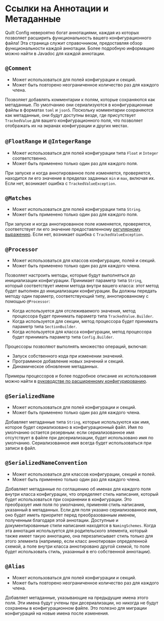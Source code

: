 # Ссылки на Аннотации и Метаданные

Quilt Config невероятно богат аннотациями, каждая из которых позволяет расширить функциональность вашего конфигурационного файла! Эта страница служит справочником, предоставляя обзор функциональности каждой аннотации. Более подробную информацию можно найти в Javadoc для каждой аннотации.

## `@Comment`

- Может использоваться для полей конфигурации и секций.
- Может быть повторено неограниченное количество раз для каждого члена.

Позволяет добавлять комментарии к полям, которые сохраняются как метаданные. По умолчанию они сериализуются в конфигурационные файлы в форматах `toml` и `json5`. Поскольку комментарии сохраняются как метаданные, они будут доступны везде, где присутствует `TrackedValue` для вашего конфигурационного поля, что позволяет отображать их на экранах конфигурации и других местах.

## `@FloatRange` и `@IntegerRange`

- Может использоваться для полей конфигурации типа `Float` и `Integer` соответственно.
- Может быть применено только один раз для каждого поля.

При запуске и когда аннотированное поле изменяется, проверяется, находится ли его значение в пределах заданных `min` и `max`, включая их. Если нет, возникает ошибка с `TrackedValueException`.

## `@Matches`

- Может использоваться для полей конфигурации типа `String`.
- Может быть применено только один раз для каждого поля.

При запуске и когда аннотированное поле изменяется, проверяется, соответствует ли его значение предоставленному [регулярному выражению](https://regexr.com/). Если нет, возникает ошибка с `TrackedValueException`.

## `@Processor`

- Может использоваться для классов конфигурации, полей и секций.
- Может быть применено только один раз для каждого члена.

Позволяет настроить методы, которые будут выполняться до инициализации конфигурации. Принимает параметр типа `String`, который соответствует имени метода внутри вашего класса: этот метод будет выполнен до инициализации конфигурации. Вы должны передать методу один параметр, соответствующий типу, аннотированному с помощью `@Processor`:

- Когда используется для отслеживаемого значения, метод процессора будет принимать параметр типа `TrackedValue.Builder`.
- Когда используется для секции, метод процессора будет принимать параметр типа `SectionBuilder`.
- Когда используется для класса конфигурации, метод процессора будет принимать параметр типа `Config.Builder`.

Процессоры позволяют выполнять множество операций, включая:

- Запуск собственного кода при изменении значений.
- Программное добавление новых значений и секций.
- Динамическое обновление метаданных.

Примеры процессоров и более подробное описание их использования можно найти в [руководстве по расширенному конфигурированию](../configuration/advanced-configuring#using-processors).

## `@SerializedName`

- Может использоваться для полей конфигурации и секций.
- Может быть применено только один раз для каждого члена.

Добавляет метаданные типа `String`, которые используются как имя, которое будет сериализовано в конфигурационный файл. Имя по умолчанию остается резервным: если сериализованное имя отсутствует в файле при десериализации, будет использовано имя по умолчанию. Сериализованное имя всегда будет использоваться при записи в файл.

## `@SerializedNameConvention`

- Может использоваться для классов конфигурации, секций и полей.
- Может быть применено только один раз для каждого члена.

Добавляет метаданные по соглашению об именах для каждого поля внутри класса конфигурации, что определяет стиль написания, который будет использоваться при сохранении в конфигурации. Это преобразует имя поля по умолчанию, применяя стиль написания, указанный в метаданных. Если для поля указано сериализованное имя, оно будет иметь приоритет перед преобразованным именем, полученным благодаря этой аннотации. Доступные и документированные стили написания находятся в `NamingSchemes`. Когда эта аннотация используется для родительского элемента, который также имеет такую аннотацию, она перезаписывает стиль только для этого элемента (например, если класс аннотирован определенной схемой, а поле внутри класса аннотировано другой схемой, то поле будет использовать стиль, указанный в его собственной аннотации).

## `@Alias`

- Может использоваться для полей конфигурации и секций.
- Может быть повторено неограниченное количество раз для каждого члена.

Добавляет метаданные, указывающие на предыдущие имена этого поля. Эти имена будут учтены при десериализации, но никогда не будут сохранены в конфигурационном файле. Это полезно для миграции конфигураций на новые имена после изменения.
